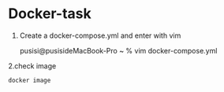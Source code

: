 # Docker-task

1. Create a docker-compose.yml and enter with vim

    pusisi@pusisideMacBook-Pro ~ % vim docker-compose.yml
    
2.check image
 
    docker image
 

    


